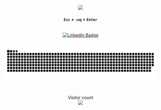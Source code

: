 <div align="center">
  <div id="header" align="center">
    <img src="https://media.giphy.com/media/kJV3yFjaVYtlP0CMOR/giphy.gif" width="100"/>
  </div>
  
  #### `Esc` + `:wq` + `Enter`
  
   <br>
  
  <div id="badges">
    <a href="https://www.linkedin.com/in/poenaru-iulian-00bb7215a/">
     <img src="https://img.shields.io/badge/LinkedIn-blue?style=for-the-badge&logo=linkedin&logoColor=white" alt="LinkedIn Badge"/>
    </a>
  </div>
  
   <br>
  
![github contribution grid snake animation](https://raw.githubusercontent.com/platane/platane/output/github-contribution-grid-snake-dark.svg#gh-dark-mode-only)
  
   <br>

  <p align="center"> 
  Visitor count<br>
  <img src="https://profile-counter.glitch.me/poenaruiulian/count.svg" />
  </p>
  
   <br>
  
</div>


